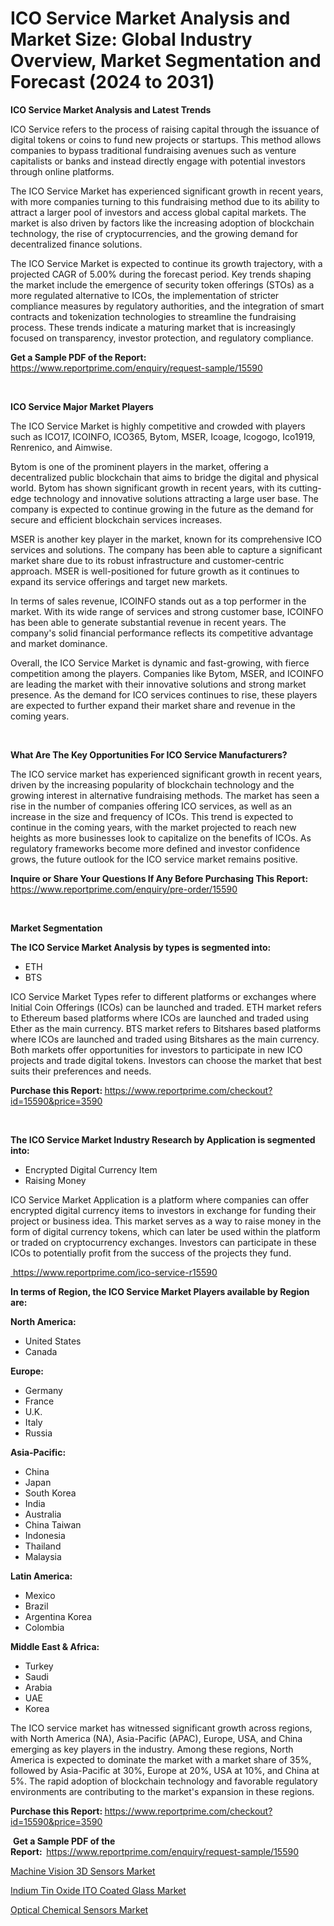 <p><h1>ICO Service Market Analysis and Market Size: Global Industry Overview, Market Segmentation and Forecast (2024 to 2031)</h1></p><p><strong>ICO Service Market Analysis and Latest Trends</strong></p>
<p><p>ICO Service refers to the process of raising capital through the issuance of digital tokens or coins to fund new projects or startups. This method allows companies to bypass traditional fundraising avenues such as venture capitalists or banks and instead directly engage with potential investors through online platforms.</p><p>The ICO Service Market has experienced significant growth in recent years, with more companies turning to this fundraising method due to its ability to attract a larger pool of investors and access global capital markets. The market is also driven by factors like the increasing adoption of blockchain technology, the rise of cryptocurrencies, and the growing demand for decentralized finance solutions.</p><p>The ICO Service Market is expected to continue its growth trajectory, with a projected CAGR of 5.00% during the forecast period. Key trends shaping the market include the emergence of security token offerings (STOs) as a more regulated alternative to ICOs, the implementation of stricter compliance measures by regulatory authorities, and the integration of smart contracts and tokenization technologies to streamline the fundraising process. These trends indicate a maturing market that is increasingly focused on transparency, investor protection, and regulatory compliance.</p></p>
<p><strong>Get a Sample PDF of the Report:&nbsp;</strong> <a href="https://www.reportprime.com/enquiry/request-sample/15590">https://www.reportprime.com/enquiry/request-sample/15590</a></p>
<p>&nbsp;</p>
<p><strong>ICO Service Major Market Players</strong></p>
<p><p>The ICO Service Market is highly competitive and crowded with players such as ICO17, ICOINFO, ICO365, Bytom, MSER, Icoage, Icogogo, Ico1919, Renrenico, and Aimwise. </p><p>Bytom is one of the prominent players in the market, offering a decentralized public blockchain that aims to bridge the digital and physical world. Bytom has shown significant growth in recent years, with its cutting-edge technology and innovative solutions attracting a large user base. The company is expected to continue growing in the future as the demand for secure and efficient blockchain services increases.</p><p>MSER is another key player in the market, known for its comprehensive ICO services and solutions. The company has been able to capture a significant market share due to its robust infrastructure and customer-centric approach. MSER is well-positioned for future growth as it continues to expand its service offerings and target new markets.</p><p>In terms of sales revenue, ICOINFO stands out as a top performer in the market. With its wide range of services and strong customer base, ICOINFO has been able to generate substantial revenue in recent years. The company's solid financial performance reflects its competitive advantage and market dominance.</p><p>Overall, the ICO Service Market is dynamic and fast-growing, with fierce competition among the players. Companies like Bytom, MSER, and ICOINFO are leading the market with their innovative solutions and strong market presence. As the demand for ICO services continues to rise, these players are expected to further expand their market share and revenue in the coming years.</p></p>
<p>&nbsp;</p>
<p><strong>What Are The Key Opportunities For ICO Service Manufacturers?</strong></p>
<p><p>The ICO service market has experienced significant growth in recent years, driven by the increasing popularity of blockchain technology and the growing interest in alternative fundraising methods. The market has seen a rise in the number of companies offering ICO services, as well as an increase in the size and frequency of ICOs. This trend is expected to continue in the coming years, with the market projected to reach new heights as more businesses look to capitalize on the benefits of ICOs. As regulatory frameworks become more defined and investor confidence grows, the future outlook for the ICO service market remains positive.</p></p>
<p><strong>Inquire or Share Your Questions If Any Before Purchasing This Report:</strong> <a href="https://www.reportprime.com/enquiry/pre-order/15590">https://www.reportprime.com/enquiry/pre-order/15590</a></p>
<p>&nbsp;</p>
<p><strong>Market Segmentation</strong></p>
<p><strong>The ICO Service Market Analysis by types is segmented into:</strong></p>
<p><ul><li>ETH</li><li>BTS</li></ul></p>
<p><p>ICO Service Market Types refer to different platforms or exchanges where Initial Coin Offerings (ICOs) can be launched and traded. ETH market refers to Ethereum based platforms where ICOs are launched and traded using Ether as the main currency. BTS market refers to Bitshares based platforms where ICOs are launched and traded using Bitshares as the main currency. Both markets offer opportunities for investors to participate in new ICO projects and trade digital tokens. Investors can choose the market that best suits their preferences and needs.</p></p>
<p><strong>Purchase this Report:&nbsp;</strong><a href="https://www.reportprime.com/checkout?id=15590&price=3590">https://www.reportprime.com/checkout?id=15590&price=3590</a></p>
<p>&nbsp;</p>
<p><strong>The ICO Service Market Industry Research by Application is segmented into:</strong></p>
<p><ul><li>Encrypted Digital Currency Item</li><li>Raising Money</li></ul></p>
<p><p>ICO Service Market Application is a platform where companies can offer encrypted digital currency items to investors in exchange for funding their project or business idea. This market serves as a way to raise money in the form of digital currency tokens, which can later be used within the platform or traded on cryptocurrency exchanges. Investors can participate in these ICOs to potentially profit from the success of the projects they fund.</p></p>
<p><a href="https://www.reportprime.com/ico-service-r15590">&nbsp;https://www.reportprime.com/ico-service-r15590</a></p>
<p><strong>In terms of Region, the ICO Service Market Players available by Region are:</strong></p>
<p>
    <p> <strong> North America: </strong>
        <ul>
            <li>United States</li>
            <li>Canada</li>
        </ul>
        </p> 
    <p> <strong> Europe: </strong>
        <ul>
            <li>Germany</li>
            <li>France</li>
            <li>U.K.</li>
            <li>Italy</li>
            <li>Russia</li>
        </ul>
        </p> 
    <p> <strong> Asia-Pacific: </strong>
        <ul>
            <li>China</li>
            <li>Japan</li>
            <li>South Korea</li>
            <li>India</li>
            <li>Australia</li>
            <li>China Taiwan</li>
            <li>Indonesia</li>
            <li>Thailand</li>
            <li>Malaysia</li>
        </ul>
        </p> 
    <p> <strong> Latin America: </strong>
        <ul>
            <li>Mexico</li>
            <li>Brazil</li>
            <li>Argentina Korea</li>
            <li>Colombia</li>
        </ul>
        </p> 
    <p> <strong> Middle East & Africa: </strong>
        <ul>
            <li>Turkey</li>
            <li>Saudi</li>
            <li>Arabia</li>
            <li>UAE</li>
            <li>Korea</li>
        </ul>
    </p>
    </p>
<p><p>The ICO service market has witnessed significant growth across regions, with North America (NA), Asia-Pacific (APAC), Europe, USA, and China emerging as key players in the industry. Among these regions, North America is expected to dominate the market with a market share of 35%, followed by Asia-Pacific at 30%, Europe at 20%, USA at 10%, and China at 5%. The rapid adoption of blockchain technology and favorable regulatory environments are contributing to the market's expansion in these regions.</p></p>
<p><strong>Purchase this Report: </strong><a href="https://www.reportprime.com/checkout?id=15590&price=3590">https://www.reportprime.com/checkout?id=15590&price=3590</a></p>
<p>&nbsp;<strong>Get a Sample PDF of the Report:&nbsp;&nbsp;</strong><a href="https://www.reportprime.com/enquiry/request-sample/15590">https://www.reportprime.com/enquiry/request-sample/15590</a></p>
<p><strong></strong></p>
<p><p><a href="https://frill-swim-3cd.notion.site/Machine-Vision-3D-Sensors-Market-Size-and-Market-Trends-Complete-Industry-Overview-2024-to-2031-2f62250b61654f9b921f8db8dd2ff7ea">Machine Vision 3D Sensors Market</a></p><p><a href="https://spotless-saver-8fd.notion.site/Indium-Tin-Oxide-ITO-Coated-Glass-Market-Trends-and-Market-Analysis-forecasted-for-period-2024-2031-11ca16648e18489a817fa1e0754b48fc">Indium Tin Oxide ITO Coated Glass Market</a></p><p><a href="https://gentle-editor-9db.notion.site/Analyzing-Optical-Chemical-Sensors-Market-Global-Industry-Perspective-and-Forecast-2024-to-2031-304b20ef73de4c1d870dafdcdbd1f650">Optical Chemical Sensors Market</a></p></p>